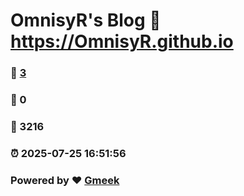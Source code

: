 # OmnisyR's Blog :link: https://OmnisyR.github.io 
### :page_facing_up: [3](https://OmnisyR.github.io/tag.html) 
### :speech_balloon: 0 
### :hibiscus: 3216 
### :alarm_clock: 2025-07-25 16:51:56 
### Powered by :heart: [Gmeek](https://github.com/Meekdai/Gmeek)

